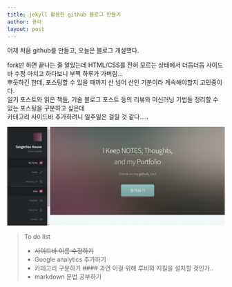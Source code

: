 ```yaml
---
title: jekyll 활용한 github 블로그 만들기
author: 규리
layout: post
---
```

어제 처음 github를 만들고, 오늘은 블로그 개설했다. 

fork만 하면 끝나는 줄 알았는데 HTML/CSS를 전혀 모르는 상태에서 더듬더듬 사이드바 수정 마치고 하다보니 부쩍 하루가 가버림...  
뿌듯하긴 한데, 포스팅할 수 있을 때까지 산 넘어 산인 기분이라 계속해야할지 고민중이다.   
일기 포스트와 읽은 책들, 기술 블로그 포스트 등의 리뷰와 머신러닝 기법들 정리할 수 있는 포스팅을 구분하고 싶은데  
카테고리 사이드바 추가하려니 일주일은 걸릴 것 같다.....  

![캡쳐](https://github.com/grand-tangerine/grand-tangerine.github.io/blob/master/%EC%BA%A1%EC%B2%98.PNG)

>To do list
> * ~~사이드바 이름 수정하기~~
> * Google analytics 추가하기
> * 카테고리 구분하기  #### 과연 이걸 위해 루비와 지킬을 설치할 것인가..
> * markdown 문법 공부하기   



